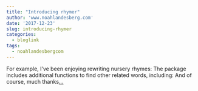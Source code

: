 ```yaml
---
title: "Introducing rhymer"
author: 'www.noahlandesberg.com'
date: '2017-12-23'
slug: introducing-rhymer
categories:
  - bloglink
tags:
  - noahlandesbergcom
---
```


For example, I’ve been enjoying rewriting nursery rhymes: The package includes additional functions to find other related words, including: And of course, much thanks[... <i class="fas fa-external-link-alt"></i>](https://noahlandesberg.com/post/introducing-rhymer/)

